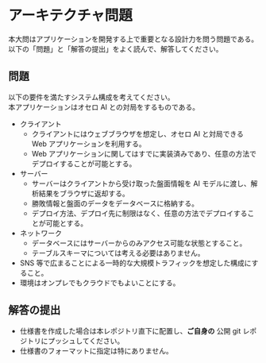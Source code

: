 # アーキテクチャ問題

本大問はアプリケーションを開発する上で重要となる設計力を問う問題である。  
以下の「問題」と「解答の提出」をよく読んで、解答してください。

## 問題
以下の要件を満たすシステム構成を考えてください。  
本アプリケーションはオセロ AI との対局をするものである。
- クライアント
  - クライアントにはウェブブラウザを想定し、オセロ AI と対局できる Web アプリケーションを利用する。
  - Web アプリケーションに関してはすでに実装済みであり、任意の方法でデプロイすることが可能とする。
- サーバー
  - サーバーはクライアントから受け取った盤面情報を AI モデルに渡し、解析結果をブラウザに返却する。
  - 勝敗情報と盤面のデータをデータベースに格納する。
  - デプロイ方法、デプロイ先に制限はなく、任意の方法でデプロイすることが可能とする。
- ネットワーク
  - データベースにはサーバーからのみアクセス可能な状態とすること。
  - テーブルスキーマについては考える必要はありません。
- SNS 等で広まることによる一時的な大規模トラフィックを想定した構成にすること。
- 環境はオンプレでもクラウドでもよいことにする。

## 解答の提出

- 仕様書を作成した場合は本レポジトリ直下に配置し、**ご自身の** 公開 git レポジトリにプッシュしてください。
- 仕様書のフォーマットに指定は特にありません。
